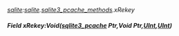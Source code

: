 _[sqlite](../../modules/sqlite/sqlite-module.md):[sqlite](../../modules/sqlite/sqlite-module.md).[sqlite3\_pcache\_methods](../../modules/sqlite/sqlite-sqlite3_pcache_methods.md).xRekey_
##### Field xRekey:Void([sqlite3_pcache](../../modules/sqlite/sqlite-sqlite3_pcache.md) Ptr,Void Ptr,[UInt](../../modules/wonkey/wonkey-types-uint.md),[UInt](../../modules/wonkey/wonkey-types-uint.md))
